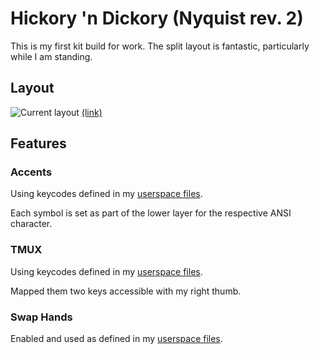 # Hickory 'n Dickory (Nyquist rev. 2)

This is my first kit build for work. The split layout is fantastic, particularly while I am standing.

## Layout
![Current layout](https://i.imgur.com/26tv1xm.png)
[(link)](http://www.keyboard-layout-editor.com/#/gists/2a937d11ee2809daad21a1bef64e227d)

## Features
### Accents
Using keycodes defined in my [userspace files](../../../../users/hokiegeek/readme.md#accents).

Each symbol is set as part of the lower layer for the respective ANSI character.

### TMUX
Using keycodes defined in my [userspace files](../../../../users/hokiegeek/readme.md#tmux).

Mapped them two keys accessible with my right thumb.

### Swap Hands
Enabled and used as defined in my [userspace files](../../../../users/hokiegeek/readme.md#swap-hands).
